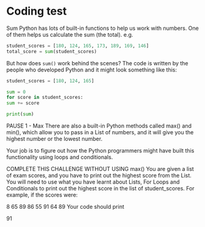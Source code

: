 # Coding test

Sum
Python has lots of built-in functions to help us work with numbers. One of them helps us calculate the sum (the total). e.g.

```py
student_scores = [180, 124, 165, 173, 189, 169, 146]
total_score = sum(student_scores)
```

But how does `sum()` work behind the scenes? The code is written by the people who developed Python and it might look something like this:

```py
student_scores = [180, 124, 165]

sum = 0
for score in student_scores:
sum += score

print(sum)
```

PAUSE 1 - Max
There are also a built-in Python methods called max() and min(), which allow you to pass in a List of numbers, and it will give you the highest number or the lowest number.

Your job is to figure out how the Python programmers might have built this functionality using loops and conditionals.

COMPLETE THIS CHALLENGE WITHOUT USING max()
You are given a list of exam scores, and you have to print out the highest score from the List. You will need to use what you have learnt about Lists, For Loops and Conditionals to print out the highest score in the list of student_scores. For example, if the scores were:

8 65 89 86 55 91 64 89
Your code should print

91
